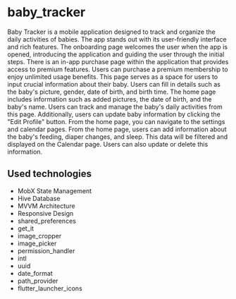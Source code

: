 # baby_tracker

Baby Tracker is a mobile application designed to track and organize the daily activities of babies. The app stands out with its user-friendly interface and rich features.
The onboarding page welcomes the user when the app is opened, introducing the application and guiding the user through the initial steps.
There is an in-app purchase page within the application that provides access to premium features. Users can purchase a premium membership to enjoy unlimited usage benefits.
This page serves as a space for users to input crucial information about their baby. Users can fill in details such as the baby's picture, gender, date of birth, and birth time.
The home page includes information such as added pictures, the date of birth, and the baby's name. Users can track and manage the baby's daily activities from this page. Additionally, users can update baby information by clicking the "Edit Profile" button. From the home page, you can navigate to the settings and calendar pages.
From the home page, users can add information about the baby's feeding, diaper changes, and sleep. This data will be filtered and displayed on the Calendar page. Users can also update or delete this information.


## Used technologies
- MobX State Management
- Hive Database
- MVVM Architecture
- Responsive Design
- shared_preferences
- get_it
- image_cropper
- image_picker
- permission_handler
- intl
- uuid
- date_format
- path_provider
- flutter_launcher_icons


 


 
 
